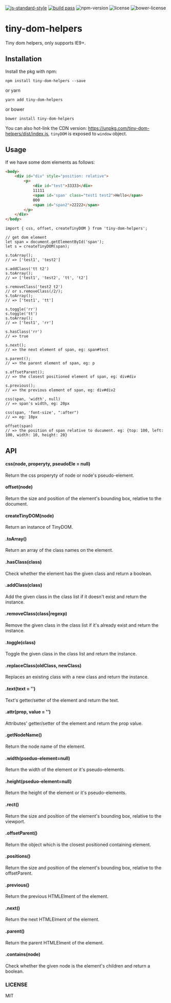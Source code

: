 [![js-standard-style](https://img.shields.io/badge/code%20style-standard-brightgreen.svg)](http://standardjs.com) [![build pass](https://api.travis-ci.org/dwqs/tiny-dom-helpers.svg?branch=master)](https://travis-ci.org/dwqs/tiny-dom-helpers) ![npm-version](https://img.shields.io/npm/v/tiny-dom-helpers.svg) ![license](https://img.shields.io/npm/l/tiny-dom-helpers.svg) ![bower-license](https://img.shields.io/bower/l/tiny-dom-helpers.svg)

# tiny-dom-helpers
Tiny dom helpers, only supports IE9+.

## Installation
Install the pkg with npm:
```
npm install tiny-dom-helpers --save
```
or yarn
```
yarn add tiny-dom-helpers
```
or bower
```
bower install tiny-dom-helpers
```
You can also hot-link the CDN version: https://unpkg.com/tiny-dom-helpers/dist/index.js, `tinyDOM` is exposed to `window` object.

## Usage
If we have some dom elements as follows:

```html
<body>
    <div id="div" style="position: relative">
        <p>
            <div id="test">33333</div>
            11111
            <span id='span' class="test1 test2">Hello</span> 
            000
            <span id="span2">22222</span>    
        </p>    
    </div> 
</body>    
```

```
import { css, offset, createTinyDOM } from 'tiny-dom-helpers';

// get dom element
let span = document.getElementById('span');
let s = createTinyDOM(span);

s.toArray(); 
// => ['test1', 'test2']

s.addClass('tt t2')
s.toArray(); 
// => ['test1', 'test2', 'tt', 't2']

s.removeClass('test2 t2')
// or s.removeClass(/2/);
s.toArray(); 
// => ['test1', 'tt']

s.toggle('rr')
s.toggle('tt')
s.toArray(); 
// => ['test1', 'rr']

s.hasClass('rr')
// => true

s.next();
// => the next element of span, eg: span#test

s.parent();
// => the parent element of span, eg: p

s.offsetParent();
// => the closest positioned element of span, eg: div#div

s.previous();
// => the previous element of span, eg: div#div2

css(span, 'width', null)
// => span's width, eg: 20px

css(span, 'font-size', ":after")
// => eg: 10px

offset(span)
// => the position of span relative to ducument. eg: {top: 100, left: 100, width: 10, height: 20}
```

## API
#### css(node, properyty, pseudoEle = null)
Return the css properyty of node or node's pseudo-element.

#### offset(node)
Return the size and position of the element's bounding box, relative to the document.

#### createTinyDOM(node)
Return an instance of TinyDOM.

#### .toArray()
Return an array of the class names on the element.

#### .hasClass(class)
Check whether the element has the given class and return a boolean.

#### .addClass(class)
Add the given class in the class list if it doesn't exist and return the instance. 

#### .removeClass(class|regexp)
Remove the given class in the class list if it's already exist and return the instance.

#### .toggle(class)
Toggle the given class in the class list and return the instance.

#### .replaceClass(oldClass, newClass)
Replaces an existing class with a new class and return the instance.

#### .text(text = '')
Text's getter/setter of the element and return the text. 

#### .attr(prop, value = '')
Attributes' getter/setter of the element and return the prop value. 

#### .getNodeName()
Return the node name of the element.

#### .width(pseduo-element=null)
Return the width of the element or it's pseudo-elements.

#### .height(pseduo-element=null)
Return the height of the element or it's pseudo-elements.

#### .rect()
Return the size and position of the element's bounding box, relative to the viewport.

#### .offsetParent()
Return the object which is the closest positioned containing element.

#### .positions()
Return the size and position of the element's bounding box, relative to the offsetParent.

#### .previous()
Return the previous HTMLElment of the element.

#### .next()
Return the next HTMLElment of the element.

#### .parent()
Return the parent HTMLElment of the element.

#### .contains(node)
Check whether the given node is the element's children and return a boolean.

### LICENSE
MIT
